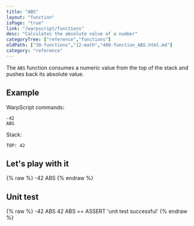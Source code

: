 ```yaml
---
title: "ABS"
layout: "function"
isPage: "true"
link: "/warpscript/functions"
desc: "Calculates the absolute value of a number"
categoryTree: ["reference","functions"]
oldPath: ["30-functions","12-math","400-function_ABS.html.md"]
category: "reference"
---
```

 

The `ABS` function consumes a numeric value from the top of the stack and pushes back its absolute value.


## Example ##

WarpScript commands:

    -42 
    ABS

Stack: 

    TOP: 42

## Let's play with it ##

{% raw %}
<warp10-warpscript-widget backend="{{backend}}"  exec-endpoint="{{execEndpoint}}">-42
ABS
</warp10-warpscript-widget>
{% endraw %}    


## Unit test ##

{% raw %}
<warp10-warpscript-widget backend="{{backend}}"  exec-endpoint="{{execEndpoint}}">-42 ABS
42 ABS
== ASSERT
'unit test successful'
</warp10-warpscript-widget>
{% endraw %}        
